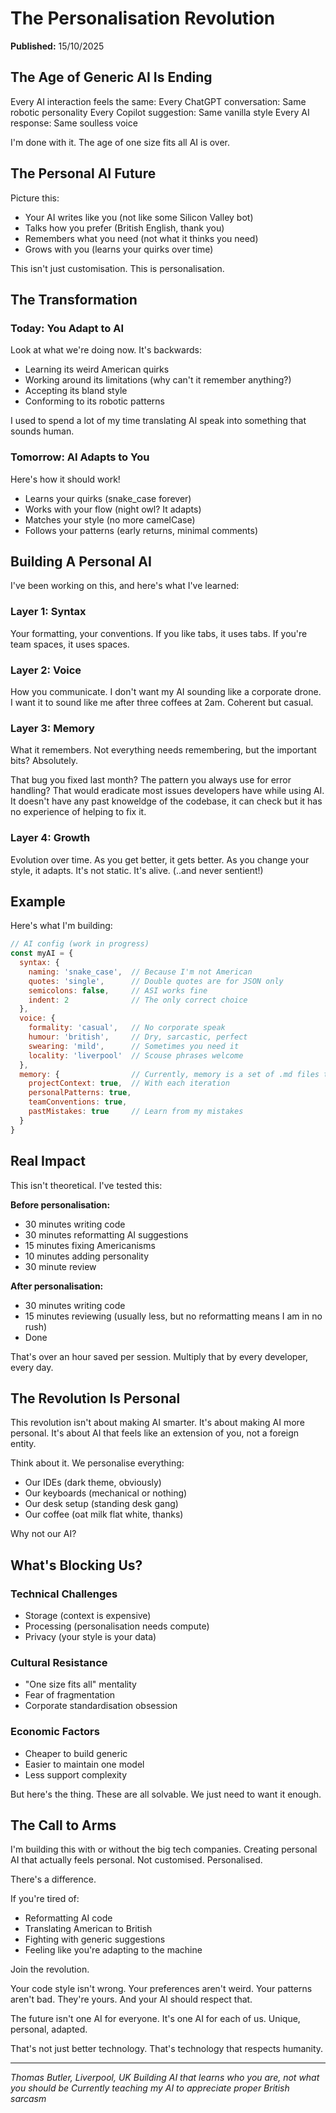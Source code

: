 # The Personalisation Revolution

**Published:** 15/10/2025

## The Age of Generic AI Is Ending

Every AI interaction feels the same:
Every ChatGPT conversation: Same robotic personality
Every Copilot suggestion: Same vanilla style
Every AI response: Same soulless voice

I'm done with it. The age of one size fits all AI is over.

## The Personal AI Future

Picture this:
- Your AI writes like you (not like some Silicon Valley bot)
- Talks how you prefer (British English, thank you)
- Remembers what you need (not what it thinks you need)
- Grows with you (learns your quirks over time)

This isn't just customisation. This is personalisation.

## The Transformation

### Today: You Adapt to AI
Look at what we're doing now. It's backwards:
- Learning its weird American quirks
- Working around its limitations (why can't it remember anything?)
- Accepting its bland style
- Conforming to its robotic patterns

I used to spend a lot of my time translating AI speak into something that sounds human.

### Tomorrow: AI Adapts to You
Here's how it should work!
- Learns your quirks (snake_case forever)
- Works with your flow (night owl? It adapts)
- Matches your style (no more camelCase)
- Follows your patterns (early returns, minimal comments)

## Building A Personal AI

I've been working on this, and here's what I've learned:

### Layer 1: Syntax
Your formatting, your conventions. If you like tabs, it uses tabs. 
If you're team spaces, it uses spaces.

### Layer 2: Voice
How you communicate. I don't want my AI sounding like a corporate drone. 
I want it to sound like me after three coffees at 2am. Coherent but casual.

### Layer 3: Memory
What it remembers. Not everything needs remembering, but the important bits? Absolutely. 

That bug you fixed last month? The pattern you always use for error handling? That would eradicate most issues developers have while using AI. It doesn't have any past knoweldge of the codebase, it can check but it has no experience of helping to fix it.

### Layer 4: Growth
Evolution over time. As you get better, it gets better. As you change your style, it adapts. It's not static. It's alive. (..and never sentient!)

## Example

Here's what I'm building:

```javascript
// AI config (work in progress)
const myAI = {
  syntax: {
    naming: 'snake_case',  // Because I'm not American
    quotes: 'single',      // Double quotes are for JSON only
    semicolons: false,     // ASI works fine
    indent: 2              // The only correct choice
  },
  voice: {
    formality: 'casual',   // No corporate speak
    humour: 'british',     // Dry, sarcastic, perfect
    swearing: 'mild',      // Sometimes you need it
    locality: 'liverpool'  // Scouse phrases welcome
  },
  memory: {                // Currently, memory is a set of .md files that update
    projectContext: true,  // With each iteration 
    personalPatterns: true,
    teamConventions: true,
    pastMistakes: true     // Learn from my mistakes
  }
}
```

## Real Impact

This isn't theoretical. I've tested this:

**Before personalisation:**
- 30 minutes writing code
- 30 minutes reformatting AI suggestions
- 15 minutes fixing Americanisms
- 10 minutes adding personality
- 30 minute review

**After personalisation:**
- 30 minutes writing code
- 15 minutes reviewing (usually less, but no reformatting means I am in no rush)
- Done

That's over an hour saved per session. Multiply that by every developer, every day.

## The Revolution Is Personal

This revolution isn't about making AI smarter.
It's about making AI more personal.
It's about AI that feels like an extension of you, not a foreign entity.

Think about it. We personalise everything:
- Our IDEs (dark theme, obviously)
- Our keyboards (mechanical or nothing)
- Our desk setup (standing desk gang)
- Our coffee (oat milk flat white, thanks)

Why not our AI?

## What's Blocking Us?

### Technical Challenges
- Storage (context is expensive)
- Processing (personalisation needs compute)
- Privacy (your style is your data)

### Cultural Resistance
- "One size fits all" mentality
- Fear of fragmentation
- Corporate standardisation obsession

### Economic Factors
- Cheaper to build generic
- Easier to maintain one model
- Less support complexity

But here's the thing. These are all solvable. We just need to want it enough.

## The Call to Arms

I'm building this with or without the big tech companies. Creating personal AI that actually feels personal. Not customised. Personalised. 

There's a difference.

If you're tired of:
- Reformatting AI code
- Translating American to British
- Fighting with generic suggestions
- Feeling like you're adapting to the machine

Join the revolution.

Your code style isn't wrong. Your preferences aren't weird. Your patterns aren't bad. They're yours. And your AI should respect that.

The future isn't one AI for everyone. It's one AI for each of us. Unique, personal, adapted.

That's not just better technology. That's technology that respects humanity.

---

*Thomas Butler, Liverpool, UK*
*Building AI that learns who you are, not what you should be*
*Currently teaching my AI to appreciate proper British sarcasm*
